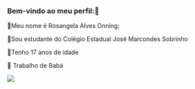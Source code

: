 ### Bem-vindo ao meu perfil:👋

🖤Meu nome é Rosangela Alves Onning;

🖤Sou estudante do Colégio Estadual José Marcondes Sobrinho

🖤Tenho 17 anos de idade 

🖤 Trabalho de Babá


 ![](https://media.tenor.com/KlTaFrEAGOUAAAAM/verdec-s%C3%B3se-vive-uma-vez.gif)
